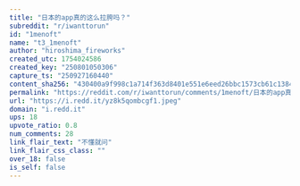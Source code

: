 ```yaml
---
title: "日本的app真的这么拉胯吗？"
subreddit: "r/iwanttorun"
id: "1menoft"
name: "t3_1menoft"
author: "hiroshima_fireworks"
created_utc: 1754024586
created_key: "250801050306"
capture_ts: "250927160440"
content_sha256: "430400a9f998c1a714f363d8401e551e6eed26bbc1573cb61c1384dd442c95ad"
permalink: "https://reddit.com/r/iwanttorun/comments/1menoft/日本的app真的这么拉胯吗/"
url: "https://i.redd.it/yz8k5qombcgf1.jpeg"
domain: "i.redd.it"
ups: 18
upvote_ratio: 0.8
num_comments: 28
link_flair_text: "不懂就问"
link_flair_css_class: ""
over_18: false
is_self: false
---
```


